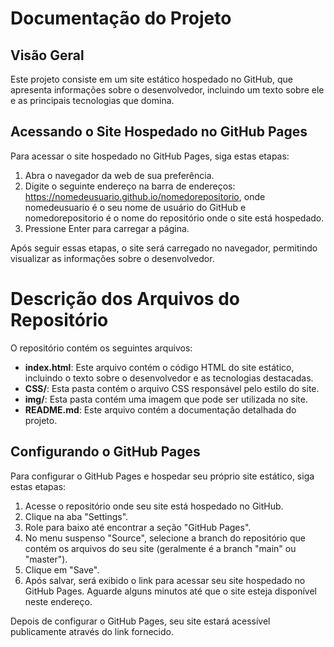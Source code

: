 # Documentação do Projeto

## Visão Geral

Este projeto consiste em um site estático hospedado no GitHub, que apresenta informações sobre o desenvolvedor, incluindo um texto sobre ele e as principais tecnologias que domina.

## Acessando o Site Hospedado no GitHub Pages

Para acessar o site hospedado no GitHub Pages, siga estas etapas:

1. Abra o navegador da web de sua preferência.
2. Digite o seguinte endereço na barra de endereços: https://nomedeusuario.github.io/nomedorepositorio, onde nomedeusuario é o seu nome de usuário do GitHub e nomedorepositorio é o nome do repositório onde o site está hospedado.
3. Pressione Enter para carregar a página.

Após seguir essas etapas, o site será carregado no navegador, permitindo visualizar as informações sobre o desenvolvedor.

# Descrição dos Arquivos do Repositório

O repositório contém os seguintes arquivos:

* **index.html**: Este arquivo contém o código HTML do site estático, incluindo o texto sobre o desenvolvedor e as tecnologias destacadas.
* **CSS/**: Esta pasta contém o arquivo CSS responsável pelo estilo do site.
* **img/**: Esta pasta contém uma imagem que pode ser utilizada no site.
* **README.md**: Este arquivo contém a documentação detalhada do projeto.

## Configurando o GitHub Pages

Para configurar o GitHub Pages e hospedar seu próprio site estático, siga estas etapas:

1. Acesse o repositório onde seu site está hospedado no GitHub.
2. Clique na aba "Settings".
3. Role para baixo até encontrar a seção "GitHub Pages".
4. No menu suspenso "Source", selecione a branch do repositório que contém os arquivos do seu site (geralmente é a branch "main" ou "master").
5. Clique em "Save".
6. Após salvar, será exibido o link para acessar seu site hospedado no GitHub Pages. Aguarde alguns minutos até que o site esteja disponível neste endereço.

Depois de configurar o GitHub Pages, seu site estará acessível publicamente através do link fornecido.
